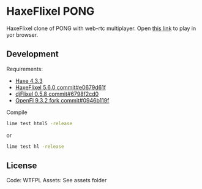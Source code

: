 # HaxeFlixel PONG

HaxeFlixel clone of PONG with web-rtc multiplayer. Open [this link](https://t1ml3arn.github.io/HaxeFlixel-Pong/) to play in yor browser.

## Development

Requirements:

- [Haxe 4.3.3](https://haxe.org/download/version/4.3.3/)
- [HaxeFlixel 5.6.0 commit#e0679d61f](https://github.com/HaxeFlixel/flixel/commit/e0679d61fc93b9d215056259968cc568dc26ff3d)
- [djFlixel 0.5.8 commit#6798f2cd0](https://github.com/john32b/djFlixel/commit/6798f2cd084cb3b970e4758c862d512e765971dc)
- [OpenFl 9.3.2 fork commit#0946b119f](https://github.com/T1mL3arn/openfl/commit/0946b119fc6e666ddf7dc0b2c58cff92d2888514)

Compile

```cmd
lime test html5 -release
```

or

```cmd
lime test hl -release
```

## License

Code: WTFPL
Assets: See assets folder
